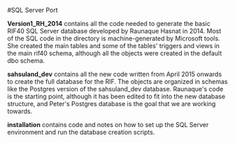 #SQL Server Port

**Version1_RH_2014** contains all the code needed to generate the basic RIF40 SQL Server database developed by Raunaque Hasnat in 2014.  Most of the SQL code in the directory is machine-generated by Microsoft tools.  She created the main tables and some of the tables' triggers and views in the main rif40 schema, although all the objects were created in the default dbo schema. 

**sahsuland_dev** contains all the new code written from April 2015 onwards to create the full database for the RIF.  The objects are organized in schemas like the Postgres version of the sahsuland_dev database.  Raunaque's code is the starting point, although it has been edited to fit into the new database structure, and Peter's Postgres database is the goal that we are working towards. 

**installation** contains code and notes on how to set up the SQL Server environment and run the database creation scripts.
